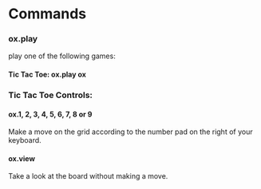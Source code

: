 # Commands
### ox.play
play one of the following games:
#### Tic Tac Toe: ox.play ox
### Tic Tac Toe Controls:
#### ox.1, 2, 3, 4, 5, 6, 7, 8 or 9

Make a move on the grid according to the number pad on the right of your keyboard.

#### ox.view

Take a look at the board without making a move.
